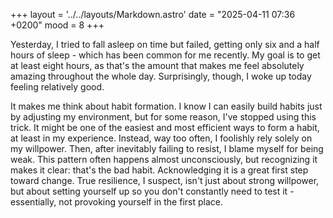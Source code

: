 +++
layout = '../../layouts/Markdown.astro'
date = "2025-04-11 07:36 +0200"
mood = 8
+++

Yesterday, I tried to fall asleep on time but failed, getting only six and a half hours of sleep - which has been common for me recently. My goal is to get at least eight hours, as that's the amount that makes me feel absolutely amazing throughout the whole day. Surprisingly, though, I woke up today feeling relatively good.

It makes me think about habit formation. I know I can easily build habits just by adjusting my environment, but for some reason, I've stopped using this trick. It might be one of the easiest and most efficient ways to form a habit, at least in my experience. Instead, way too often, I foolishly rely solely on my willpower. Then, after inevitably failing to resist, I blame myself for being weak. This pattern often happens almost unconsciously, but recognizing it makes it clear: that's the bad habit. Acknowledging it is a great first step toward change. True resilience, I suspect, isn't just about strong willpower, but about setting yourself up so you don't constantly need to test it - essentially, not provoking yourself in the first place.